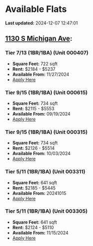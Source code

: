 # Available Flats

**Last updated:** 2024-12-07 12:47:01

## [1130 S Michigan Ave](https://1130smichigan.com/wp-json/floorplans/v1/available-units):
### Tier 7/13 (1BR/1BA) (Unit 000407)
- **Square Feet:** 722 sqft
- **Rent:** $2184 - $5237
- **Available From:** 11/27/2024
- [Apply Here](https://1130smichigan.securecafe.com/onlineleasing/eleven-thirty/oleapplication.aspx?stepname=RentalOptions&myOlePropertyId=638530&FloorPlanID=2321071&UnitID=11312667&header=1)

### Tier 9/15 (1BR/1BA) (Unit 000615)
- **Square Feet:** 734 sqft
- **Rent:** $2115 - $5553
- **Available From:** 09/19/2024
- [Apply Here](https://1130smichigan.securecafe.com/onlineleasing/eleven-thirty/oleapplication.aspx?stepname=RentalOptions&myOlePropertyId=638530&FloorPlanID=2321072&UnitID=11312771&header=1)

### Tier 9/15 (1BR/1BA) (Unit 000315)
- **Square Feet:** 734 sqft
- **Rent:** $2126 - $5514
- **Available From:** 10/03/2024
- [Apply Here](https://1130smichigan.securecafe.com/onlineleasing/eleven-thirty/oleapplication.aspx?stepname=RentalOptions&myOlePropertyId=638530&FloorPlanID=2321072&UnitID=11312749&header=1)

### Tier 5/11 (1BR/1BA) (Unit 003311)
- **Square Feet:** 641 sqft
- **Rent:** $2185 - $5445
- **Available From:** 20241015
- [Apply Here](https://1130smichigan.securecafe.com/onlineleasing/eleven-thirty/oleapplication.aspx?stepname=RentalOptions&myOlePropertyId=638530&FloorPlanID=2321070&UnitID=11312636&header=1)

### Tier 5/11 (1BR/1BA) (Unit 003305)
- **Square Feet:** 641 sqft
- **Rent:** $2124 - $5110
- **Available From:** 11/15/2024
- [Apply Here](https://1130smichigan.securecafe.com/onlineleasing/eleven-thirty/oleapplication.aspx?stepname=RentalOptions&myOlePropertyId=638530&FloorPlanID=2321070&UnitID=11312581&header=1)

